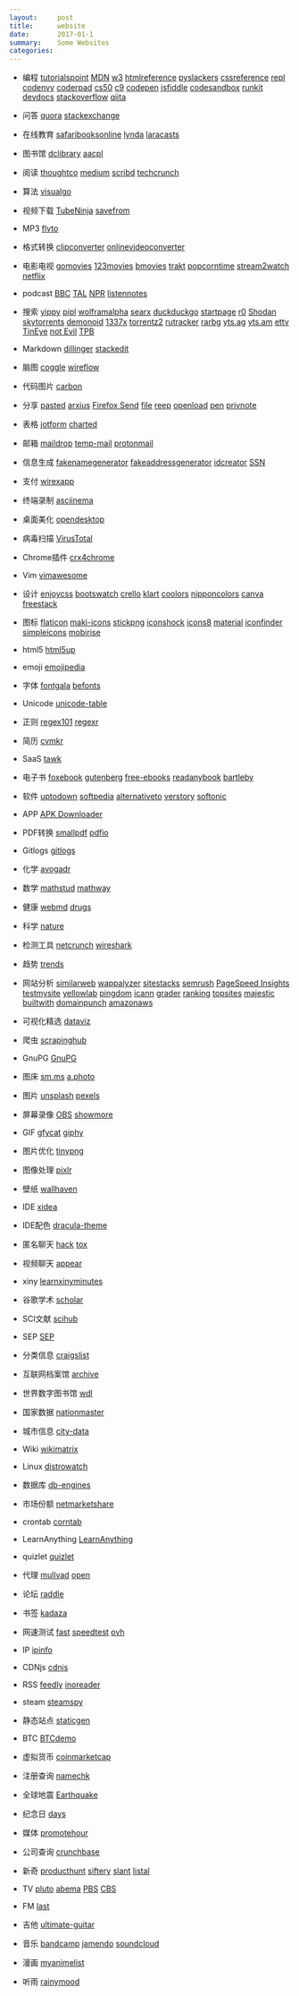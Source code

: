 ```yaml
---
layout:     post
title:      website
date:       2017-01-1
summary:    Some Websites
categories: 
---
```

* 编程     [tutorialspoint](https://www.tutorialspoint.com/)
            [MDN](https://developer.mozilla.org)
            [w3](https://www.w3.org/)
            [htmlreference](http://htmlreference.io/)
            [pyslackers](https://pyslackers.com/)
            [cssreference](http://cssreference.io/)
            [repl](https://repl.it/)
            [codenvy](https://codenvy.com)
            [coderpad](https://coderpad.io)
            [cs50](https://cs50.io)
            [c9](https://c9.io)
            [codepen](https://codepen.io/)
            [jsfiddle](https://jsfiddle.net/)
            [codesandbox](https://codesandbox.io/)
            [runkit](https://runkit.com)
            [devdocs](http://devdocs.io/)
            [stackoverflow](https://stackoverflow.com/)
            [qiita](https://qiita.com/)
* 问答      [quora](https://www.quora.com/)
            [stackexchange](https://stackexchange.com/)
* 在线教育   [safaribooksonline](https://www.safaribooksonline.com)
            [lynda](https://www.lynda.com/)
            [laracasts](https://laracasts.com)
* 图书馆    [dclibrary](https://www.dclibrary.org/)
            [aacpl](https://www.aacpl.net/)

* 阅读      [thoughtco](https://www.thoughtco.com/)
            [medium](https://medium.com/)
            [scribd](https://www.scribd.com/)
            [techcrunch](https://techcrunch.com/)

* 算法     [visualgo](https://visualgo.net/en)
* 视频下载  [TubeNinja](https://www.tubeninja.net/)
           [savefrom](http://en.savefrom.net/)
* MP3      [flvto](http://www.flvto.biz/)
* 格式转换  [clipconverter](http://www.clipconverter.cc/)
           [onlinevideoconverter](https://www.onlinevideoconverter.com/)
* 电影电视  [gomovies](https://gomovies.to/)
           [123movies](https://123movies.co/)
           [bmovies](https://bmovies.is/)
           [trakt](https://trakt.tv/)
           [popcorntime](https://popcorntime-online.tv/)
           [stream2watch](https://www.stream2watch.cc/)
           [netflix](https://www.netflix.com/)

* podcast   [BBC](http://www.bbc.co.uk/podcasts)
            [TAL](https://www.thisamericanlife.org)
            [NPR](http://www.npr.org/)
            [listennotes](https://www.listennotes.com/)
* 搜索      [yippy](http://yippy.com/)
            [pipl](https://pipl.com/)
            [wolframalpha](https://www.wolframalpha.com/)
            [searx](https://searx.me/)
            [duckduckgo](https://duckduckgo.com/)
            [startpage](https://www.startpage.com/)
            [r0](https://r0.ru/)
            [Shodan](https://www.shodan.io/)
            [skytorrents](https://www.skytorrents.in/)
            [demonoid](https://www.demonoid.pw)
            [1337x](http://1337x.to/)
            [torrentz2](https://torrentz2.eu/)
            [rutracker](https://rutracker.org)
            [rarbg](http://rarbg.to)
            [yts.ag](https://yts.ag/)
            [yts.am](https://yts.am/)
            [ettv](https://www.ettv.tv/)
            [TinEye](https://tineye.com/)
            [not Evil](http://hss3uro2hsxfogfq.onion/)
            [TPB](http://uj3wazyk5u4hnvtk.onion/)
* Markdown  [dillinger](https://dillinger.io/)
            [stackedit](https://stackedit.io/)
* 脑图      [coggle](https://coggle.it/)
            [wireflow](http://wireflow.co/)
* 代码图片   [carbon](https://dawnlabs.io/carbon)
* 分享      [pasted](http://pasted.co/)
            [arxius](https://arxius.io/)
            [Firefox Send](https://send.firefox.com/)
            [file](https://www.file.io/)
            [reep](https://reep.io/)
            [openload](https://openload.co/)
            [pen](http://pen.io/)
            [privnote](https://privnote.com/)
* 表格      [jotform](https://www.jotform.com/)
            [charted](https://www.charted.co/)
* 邮箱      [maildrop](https://maildrop.cc/)
            [temp-mail](https://temp-mail.org)
            [protonmail](https://protonmail.com/)
* 信息生成   [fakenamegenerator](http://www.fakenamegenerator.com/)
             [fakeaddressgenerator](http://fakeaddressgenerator.com/)
            [idcreator](https://www.idcreator.com/)
            [SSN](https://www.ssnvalidator.com/)
* 支付      [wirexapp](https://wirexapp.com/)

* 终端录制  [asciinema](https://asciinema.org/)
* 桌面美化  [opendesktop](https://www.opendesktop.org/)
* 病毒扫描  [VirusTotal](https://www.virustotal.com)
* Chrome插件 [crx4chrome](https://www.crx4chrome.com/)
* Vim      [vimawesome](https://vimawesome.com/)
* 设计      [enjoycss](http://enjoycss.com/)
            [bootswatch](https://bootswatch.com/)
            [crello](https://crello.com/)
            [klart](https://klart.co/colors/)
            [coolors](https://coolors.co/)
            [nipponcolors](http://nipponcolors.com/)
            [canva](https://www.canva.com/)
            [freestack](http://www.freestack.co.uk/)
* 图标       [flaticon](https://www.flaticon.com/)
            [maki-icons](https://www.mapbox.com/maki-icons/)
            [stickpng](http://www.stickpng.com/)
            [iconshock](https://www.iconshock.com/)
            [icons8](https://icons8.com/)
            [material](https://material.io/icons/)
            [iconfinder](www.iconfinder.com)
            [simpleicons](https://simpleicons.org/)
            [mobirise](https://mobiriseicons.com/)
* html5     [html5up](https://html5up.net/)
* emoji     [emojipedia](https://emojipedia.org/)
* 字体      [fontgala](http://www.fontgala.com)
            [befonts](https://befonts.com/)
* Unicode   [unicode-table](https://unicode-table.com/cn/)
* 正则      [regex101](https://regex101.com/)
            [regexr](https://regexr.com/)
* 简历      [cvmkr](https://cvmkr.com/)
* SaaS       [tawk](https://www.tawk.to/)
* 电子书     [foxebook](http://www.foxebook.net/)
            [gutenberg](https://www.gutenberg.org/)
            [free-ebooks](https://www.free-ebooks.net/)
            [readanybook](https://www.readanybook.com/)
            [bartleby](http://www.bartleby.com/)
* 软件      [uptodown](http://uptodown.com)
            [softpedia](http://www.softpedia.com/)
            [alternativeto](https://alternativeto.net/)
            [verstory](https://verstory.com/)
            [softonic](https://solutions.softonic.com/)
* APP        [APK Downloader](https://apps.evozi.com/apk-downloader/)
* PDF转换     [smallpdf](https://smallpdf.com/)
            [pdfio](https://pdf.io/)
* Gitlogs    [gitlogs](http://www.gitlogs.com/)
* 化学       [avogadr](https://avogadr.io/)
* 数学       [mathstud](http://mathstud.io/)
             [mathway](https://www.mathway.com)
* 健康       [webmd](https://www.webmd.com/)
             [drugs](https://www.drugs.com/)
* 科学       [nature](https://www.nature.com/)
* 检测工具   [netcrunch](https://www.adremsoft.com/netcrunch.tools/)
            [wireshark](https://www.wireshark.org/)
* 趋势      [trends](https://trends.google.com)
* 网站分析   [similarweb](https://www.similarweb.com/)
            [wappalyzer](https://wappalyzer.com/)
            [sitestacks](https://sitestacks.com/)
            [semrush](https://www.semrush.com)
            [PageSpeed Insights](https://developers.google.com/speed/pagespeed/insights/)
            [testmysite](https://testmysite.io/)
            [yellowlab](http://yellowlab.tools/)
            [pingdom](https://tools.pingdom.com/)
            [icann](https://whois.icann.org)
            [grader](https://website.grader.com/)
            [ranking](http://www.ranking.com/)
            [topsites](https://www.quantcast.com/top-sites/)
            [majestic](https://majestic.com/)
            [builtwith](https://builtwith.com/)
            [domainpunch](https://domainpunch.com/tlds/topm.php)
            [amazonaws](http://s3-us-west-1.amazonaws.com/umbrella-static/index.html)

* 可视化精选 [dataviz](http://dataviz.tools/)
* 爬虫       [scrapinghub](https://scrapinghub.com/)
* GnuPG     [GnuPG](https://gnupg.org/)
* 图床       [sm.ms](https://sm.ms/)
             [a.photo](https://a.photo/)
* 图片       [unsplash](https://unsplash.com/)
            [pexels](https://www.pexels.com/)

* 屏幕录像   [OBS](https://obsproject.com/)
            [showmore](https://showmore.com/)
* GIF       [gfycat](https://gfycat.com/)
            [giphy](https://giphy.com/)
* 图片优化    [tinypng](https://tinypng.com/)
* 图像处理    [pixlr](https://pixlr.com)
* 壁纸      [wallhaven](https://alpha.wallhaven.cc/)

* IDE       [xidea](http://xidea.online)
* IDE配色   [dracula-theme](https://draculatheme.com/)
* 匿名聊天   [hack](https://hack.chat/)
            [tox](https://tox.chat/)
* 视频聊天  [appear](https://appear.in/)
* xiny [learnxinyminutes](https://learnxinyminutes.com/)
* 谷歌学术    [scholar](https://scholar.google.com/)
* SCI文献     [scihub](http://sci-hub.io/)
* SEP         [SEP](https://plato.stanford.edu/)
* 分类信息       [craigslist](https://www.craigslist.org/)
* 互联网档案馆 [archive](https://archive.org/)
* 世界数字图书馆 [wdl](https://www.wdl.org)
* 国家数据  [nationmaster](http://www.nationmaster.com/)
* 城市信息  [city-data](http://www.city-data.com/)
* Wiki [wikimatrix](http://www.wikimatrix.org/)

* Linux      [distrowatch](http://distrowatch.com/)
* 数据库      [db-engines](https://db-engines.com)
* 市场份额      [netmarketshare](https://www.netmarketshare.com)
* crontab    [corntab](http://corntab.com/)
* LearnAnything  [LearnAnything](https://learn-anything.xyz/)
* quizlet     [quizlet](https://quizlet.com/)
* 代理     [mullvad](https://www.mullvad.net/)
            [open](https://openvpn.net/index.php/open-source/downloads.html)
* 论坛    [raddle](https://raddle.me/)
* 书签   [kadaza](http://www.kadaza.com/)
* 网速测试    [fast](https://fast.com/)
            [speedtest](http://beta.speedtest.net/)
            [ovh](http://ovh.net/)
* IP       [ipinfo](https://ipinfo.io/)
* CDNjs   [cdnjs](https://cdnjs.com/)
* RSS [feedly](https://feedly.com)
    [inoreader](https://www.inoreader.com/)
* steam [steamspy](http://steamspy.com/)
* 静态站点 [staticgen](https://www.staticgen.com/)
* BTC   [BTCdemo](http://www.blockchaindemo.io/)
* 虚拟货币 [coinmarketcap](https://coinmarketcap.com/)
* 注册查询 [namechk](https://namechk.com/)

* 全球地震 [Earthquake](http://www.earthquick.world/)
* 纪念日  [days](https://days.to/)
* 媒体   [promotehour](http://promotehour.com/)
* 公司查询 [crunchbase](https://www.crunchbase.com/)
* 新奇   [producthunt](https://www.producthunt.com)
        [siftery](https://siftery.com/)
         [slant](https://www.slant.co/)
         [listal](http://www.listal.com/)
* TV    [pluto](http://pluto.tv/)
        [abema](https://abema.tv/)
        [PBS](https://www.pbs.org/)
        [CBS](http://www.cbs.com/)
* FM    [last](https://www.last.fm)
* 吉他  [ultimate-guitar](https://www.ultimate-guitar.com/)
* 音乐  [bandcamp](https://bandcamp.com/)
        [jamendo](https://www.jamendo.com)
        [soundcloud](https://soundcloud.com/)
* 漫画  [myanimelist](https://myanimelist.net/)
* 听雨  [rainymood](http://rainymood.com/)